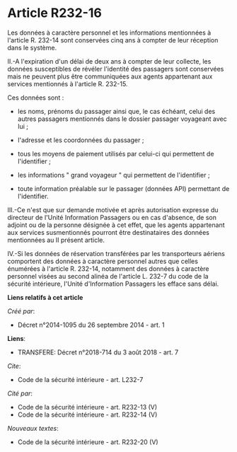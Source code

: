 # Article R232-16

Les données à caractère personnel et les informations mentionnées à l'article R. 232-14 sont conservées cinq ans à compter de
leur réception dans le système. 

II.-A l'expiration d'un délai de deux ans à compter de leur collecte, les données susceptibles de révéler l'identité des
passagers sont conservées mais ne peuvent plus être communiquées aux agents appartenant aux services mentionnés à l'article
R. 232-15. 

Ces données sont : 

- les noms, prénoms du passager ainsi que, le cas échéant, celui des autres passagers mentionnés dans le dossier passager
voyageant avec lui ; 

- l'adresse et les coordonnées du passager ; 

- tous les moyens de paiement utilisés par celui-ci qui permettent de l'identifier ; 

- les informations " grand voyageur " qui permettent de l'identifier ; 

- toute information préalable sur le passager (données API) permettant de l'identifier. 

III.-Ce n'est que sur demande motivée et après autorisation expresse du directeur de l'Unité Information Passagers ou en cas
d'absence, de son adjoint ou de la personne désignée à cet effet, que les agents appartenant aux services susmentionnés
pourront être destinataires des données mentionnées au II présent article. 

IV.-Si les données de réservation transférées par les transporteurs aériens comportent des données à caractère personnel
autres que celles énumérées à l'article R. 232-14, notamment des données à caractère personnel visées au second alinéa de
l'article L. 232-7 du code de la sécurité intérieure, l'Unité d'Information Passagers les efface sans délai.

**Liens relatifs à cet article**

_Créé par_:

  - Décret n°2014-1095 du 26 septembre 2014 - art. 1

**Liens**:

  - TRANSFERE: Décret n°2018-714 du 3 août 2018 - art. 7

_Cite_:

  - Code de la sécurité intérieure - art. L232-7

_Cité par_:

  - Code de la sécurité intérieure - art. R232-13 (V)
  - Code de la sécurité intérieure - art. R232-14 (V)

_Nouveaux textes_:

  - Code de la sécurité intérieure - art. R232-20 (V)
